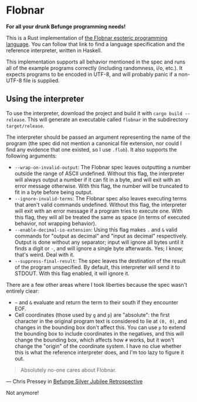 # Flobnar

**For all your drunk Befunge programming needs!**

This is a Rust implementation of [the Flobnar esoteric programming language](https://github.com/catseye/Flobnar). You can follow that link to find a language specification and the reference interpreter, written in Haskell.

This implementation supports all behavior mentioned in the spec and runs all of the example programs correctly (including randomness, i/o, etc.). It expects programs to be encoded in UTF-8, and will probably panic if a non-UTF-8 file is supplied.

## Using the interpreter

To use the interpreter, download the project and build it with `cargo build --release`. This will generate an executable called `flobnar` in the subdirectory `target/release`.

The interpreter should be passed an argument representing the name of the program (the spec did not mention a canonical file extension, nor could I find any evidence that one existed, so I use `.flob`). It also supports the following arguments:

- `--wrap-on-invalid-output`: The Flobnar spec leaves outputting a number outside the range of ASCII undefined. Without this flag, the interpreter will always output a number if it can fit in a byte, and will exit with an error message otherwise. With this flag, the number will be truncated to fit in a byte before being output.
- `--ignore-invalid-terms`: The Flobnar spec also leaves executing terms that aren't valid commands undefined. Without this flag, the interpreter will exit with an error message if a program tries to execute one. With this flag, they will all be treated the same as space (in terms of executed behavior, not wrapping behavior).
- `--enable-decimal-io-extension`: Using this flag makes `.` and `&` valid commands for "output as decimal" and "input as decimal" respectively. Output is done without any separator; input will ignore all bytes until it finds a digit or `-`, and will ignore a single byte afterwards. Yes; I know; that's weird. Deal with it.
- `--suppress-final-result`: The spec leaves the destination of the result of the program unspecified. By default, this interpreter will send it to STDOUT. With this flag enabled, it will ignore it.

There are a few other areas where I took liberties because the spec wasn't entirely clear:

- `~` and `&` evaluate and return the term to their south if they encounter EOF.
- Cell coordinates (those used by `g` and `p`) are "absolute": the first character in the original program text is considered to lie at `(0, 0)`, and changes in the bounding box don't affect this. You can use `p` to extend the bounding box to include coordinates in the negatives, and this will change the bounding box, which affects how `#` works, but it won't change the "origin" of the coordinate system. I have no clue whether this is what the reference interpreter does, and I'm too lazy to figure it out.

> Absolutely no-one cares about Flobnar.

— Chris Pressey in [Befunge Silver Jubilee Retrospective](http://catseye.tc/view/The-Dossier/article/Befunge%20Silver%20Jubilee%20Retrospective.md)

Not anymore!